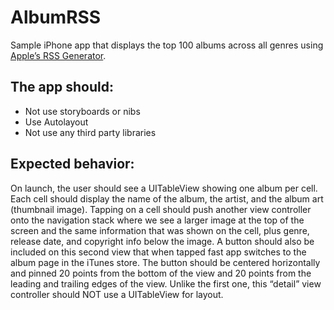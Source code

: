 # AlbumRSS
Sample iPhone app that displays the top 100 albums across all genres using [Apple’s RSS Generator](https://rss.itunes.apple.com/en-us).

## The app should:
- Not use storyboards or nibs
- Use Autolayout
- Not use any third party libraries

## Expected behavior:
On launch, the user should see a UITableView showing one album per cell. Each cell should display the name of the album, the artist, and the album art (thumbnail image). Tapping on a cell should push another view controller onto the navigation stack where we see a larger image at the top of the screen and the same information that was shown on the cell, plus genre, release date, and copyright info below the image. A button should also be included on this second view that when tapped fast app switches to the album page in the iTunes store. The button should be centered horizontally and pinned 20 points from the bottom of the view and 20 points from the leading and trailing edges of the view. Unlike the first one, this “detail” view controller should NOT use a UITableView for layout.
